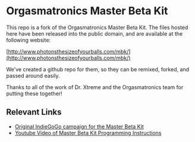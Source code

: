 # Orgasmatronics Master Beta Kit

This repo is a fork of the Orgasmatronics Master Beta Kit. The files
hosted here have been released into the public domain, and are
available at the following website:

[http://www.photonsthesizeofyourballs.com/mbk/](http://www.photonsthesizeofyourballs.com/mbk/)

We've created a github repo for them, so they can be remixed, forked,
and passed around easily.

Thanks to all of the work of Dr. Xtreme and the Orgasmatronics team
for putting these together!

## Relevant Links

- [Original IndieGoGo campaign for the Master Beta Kit](https://www.indiegogo.com/projects/master-beta-kit-easy-erotic-engineering--2#/)
- [Youtube Video of Master Beta Kit Programming Instructions](https://www.youtube.com/watch?v=lAKY201O0bg)
